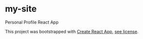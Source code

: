 # my-site
Personal Profile React App

This project was bootstrapped with [Create React App](https://github.com/facebook/create-react-app), [see license](https://github.com/facebook/create-react-app/blob/master/LICENSE). 


